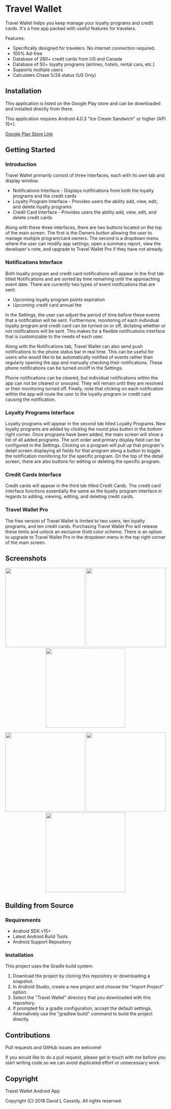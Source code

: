 
# Travel Wallet

Travel Wallet helps you keep manage your loyalty programs and credit cards. It's a free app packed with useful features for travelers.

Features:

- Specifically designed for travelers. No internet connection required.
- 100% Ad-free
- Database of 260+ credit cards from US and Canada
- Database of 50+ loyalty programs (airlines, hotels, rental cars, etc.)
- Supports multiple users
- Calculates Chase 5/24 status (US Only)

## Installation

This application is listed on the Google Play store and can be downloaded and installed directly from there.

This application requires Android 4.0.3 "Ice Cream Sandwich" or higher (API 15+).

[Google Play Store Link](https://play.google.com/store/apps/details?id=com.davidlcassidy.travelwallet "Travel Wallet")

## Getting Started

### Introduction

Travel Wallet primarily consist of three interfaces, each with its own tab and display window.

- Notifications Interface - Displays notifications from both the loyalty programs and the credit cards
- Loyalty Program Interface - Provides users the ability add, view, edit, and delete loyalty programs
- Credit Card Interface - Provides users the ability add, view, edit, and delete credit cards

Along with these three interfaces, there are two buttons located on the top of the main screen. The first is the Owners button allowing the user to manage multiple program/card owners. The second is a dropdown menu where the user can modify app settings, open a summary report, view the developer's note, and upgrade to Travel Wallet Pro if they have not already.

### Notifications Interface

Both loyalty program and credit card notifications will appear in the first tab titled Notifications and are sorted by time remaining until the approaching event date. There are currently two types of event notifications that are sent:

- Upcoming loyalty program points expiration
- Upcoming credit card annual fee

In the Settings, the user can adjust the period of time before these events that a notification will be sent. Furthermore, monitoring of each individual loyalty program and credit card can be turned on or off, dictating whether or not notifications will be sent. This makes for a flexible notifications interface that is customizable to the needs of each user.

Along with the Notifications tab, Travel Wallet can also send push notifications to the phone status bar in real time. This can be useful for users who would like to be automatically notified of events rather than regularly opening the app and manually checking their notifications. These phone notifications can be turned on/off in the Settings. 

Phone notifications can be cleared, but individual notifications within the app can not be cleared or snoozed. They will remain until they are resolved or their monitoring turned off. Finally, note that clicking on each notification within the app will route the user to the loyalty program or credit card causing the notification.

### Loyalty Programs Interface

Loyalty programs will appear in the second tab titled Loyalty Programs. New loyalty programs are added by clicking the round plus button in the bottom right corner. Once programs have been added, the main screen will show a list of all added programs. The sort order and primary display field can be configured in the Settings. Clicking on a program will pull up that program's detail screen displaying all fields for that program along a button to toggle the notification monitoring for the specific program. On the top of the detail screen, there are also buttons for editing or deleting the specific program.

### Credit Cards Interface

Credit cards will appear in the third tab titled Credit Cards. The credit card interface functions essentially the same as the loyalty program interface in regards to adding, viewing, editing, and deleting credit cards.

### Travel Wallet Pro

The free version of Travel Wallet is limited to two users, ten loyalty programs, and ten credit cards. Purchasing Travel Wallet Pro will release these limits and unlock an exclusive Gold color scheme. There is an option to upgrade to Travel Wallet Pro in the dropdown menu in the top right corner of the main screen.

## Screenshots

<p align="center">
  <img src="screenshots/basic/screenshot_1.png" width="250">
  <img src="screenshots/basic/screenshot_2.png" width="250">
  <img src="screenshots/basic/screenshot_3.png" width="250">
</p>

<p align="center">
  <img src="screenshots/basic/screenshot_4.png" width="250">
  <img src="screenshots/basic/screenshot_5.png" width="250">
  <img src="screenshots/basic/screenshot_6.png" width="250">
</p>

## Building from Source

### Requirements

- Android SDK v15+
- Latest Android Build Tools
- Android Support Repository

### Installation

This project uses the Gradle build system.

1. Download the project by cloning this repository or downloading a snapshot.
1. In Android Studio, create a new project and choose the "Import Project" option.
1. Select the "Travel Wallet" directory that you downloaded with this repository.
1. If prompted for a gradle configuration, accept the default settings. Alternatively use the "gradlew build" command to build the project directly.

## Contributions

Pull requests and GitHub issues are welcome!

If you would like to do a pull request, please get in touch with me before you start writing code so we 
can avoid duplicated effort or unnecessary work.

## Copyright

Travel Wallet Android App

Copyright (C) 2018 David L Cassidy. All rights reserved.
